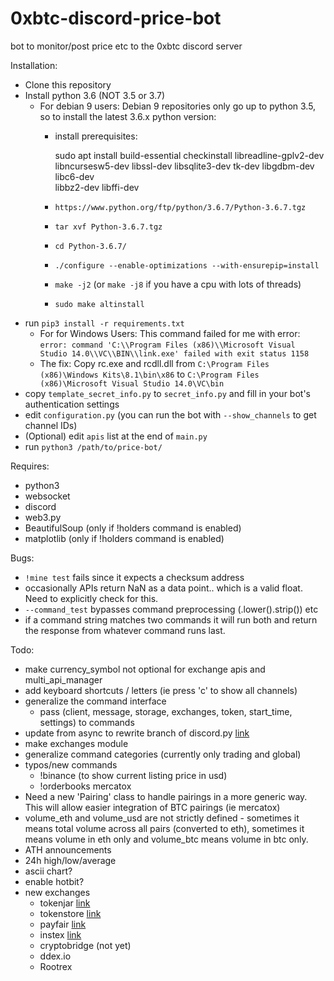 # 0xbtc-discord-price-bot
bot to monitor/post price etc to the 0xbtc discord server

Installation:
 - Clone this repository
 - Install python 3.6 (NOT 3.5 or 3.7)
   - For debian 9 users: Debian 9 repositories only go up to python 3.5, so to
     install the latest 3.6.x python version:
     - install prerequisites:

         sudo apt install build-essential checkinstall libreadline-gplv2-dev \
         libncursesw5-dev libssl-dev libsqlite3-dev tk-dev libgdbm-dev libc6-dev \
         libbz2-dev libffi-dev

     - `https://www.python.org/ftp/python/3.6.7/Python-3.6.7.tgz`
     - `tar xvf Python-3.6.7.tgz`
     - `cd Python-3.6.7/`
     - `./configure --enable-optimizations --with-ensurepip=install`
     - `make -j2` (or `make -j8` if you have a cpu with lots of threads)
     - `sudo make altinstall`
 - run `pip3 install -r requirements.txt`
   - For for Windows Users: This command failed for me with error:
   `error: command 'C:\\Program Files (x86)\\Microsoft Visual Studio 14.0\\VC\\BIN\\link.exe' failed with exit status 1158`
   - The fix: Copy rc.exe and rcdll.dll from `C:\Program Files (x86)\Windows Kits\8.1\bin\x86` to `C:\Program Files (x86)\Microsoft Visual Studio 14.0\VC\bin`
 - copy `template_secret_info.py` to `secret_info.py` and fill in your bot's authentication settings
 - edit `configuration.py` (you can run the bot with `--show_channels` to get channel IDs)
 - (Optional) edit `apis` list at the end of `main.py`
 - run `python3 /path/to/price-bot/`


Requires:
 - python3
 - websocket
 - discord
 - web3.py
 - BeautifulSoup (only if !holders command is enabled)
 - matplotlib (only if !holders command is enabled)

Bugs:
 - `!mine test` fails since it expects a checksum address
 - occasionally APIs return NaN as a data point.. which is a valid float. Need
   to explicitly check for this.
 - `--command_test` bypasses command preprocessing (.lower().strip()) etc
 - if a command string matches two commands it will run both and return
   the response from whatever command runs last.

Todo:
 - make currency_symbol not optional for exchange apis and multi_api_manager
 - add keyboard shortcuts / letters (ie press 'c' to show all channels)
 - generalize the command interface
   - pass (client, message, storage, exchanges, token, start_time, settings) to commands
 - update from async to rewrite branch of discord.py [link](https://github.com/TheTrain2000/async2rewrite)
 - make exchanges module
 - generalize command categories (currently only trading and global)
 - typos/new commands
   - !binance (to show current listing price in usd)
   - !orderbooks mercatox
 - Need a new 'Pairing' class to handle pairings in a more generic way. This
   will allow easier integration of BTC pairings (ie mercatox)
 - volume_eth and volume_usd are not strictly defined - sometimes it means total
   volume across all pairs (converted to eth), sometimes it means volume in eth
   only and volume_btc means volume in btc only.
 - ATH announcements
 - 24h high/low/average
 - ascii chart?
 - enable hotbit?
 - new exchanges
   - tokenjar [link](https://tokenjar.io/0xbtc)
   - tokenstore [link](https://token.store/trade/0xBTC)
   - payfair [link](https://payfair.io/?coin=0XBTC&tradeType=sell&currency=USD)
   - instex [link](https://app.instex.io/0xBTC-WETH)
   - cryptobridge (not yet)
   - ddex.io
   - Rootrex
